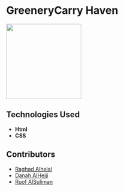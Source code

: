# GreeneryCarry Haven


<img src="https://github.com/DanaMo716/DanaMo716-DanaMo716-GreeneryCarry-Haven-plants-flowers-shop-project-css-html/assets/154653885/4b297d92-85d1-4127-807d-8c243e539968" width="200" height="200" />


## Technologies Used
- **Html**
- **CSS**


## Contributors
- [Raghad Alhelal](https://github.com/Raghadlh)
- [Danah AlHejji](https://github.com/DanaMo716)
- [Ruof AlSuliman](https://github.com/ruofio)





